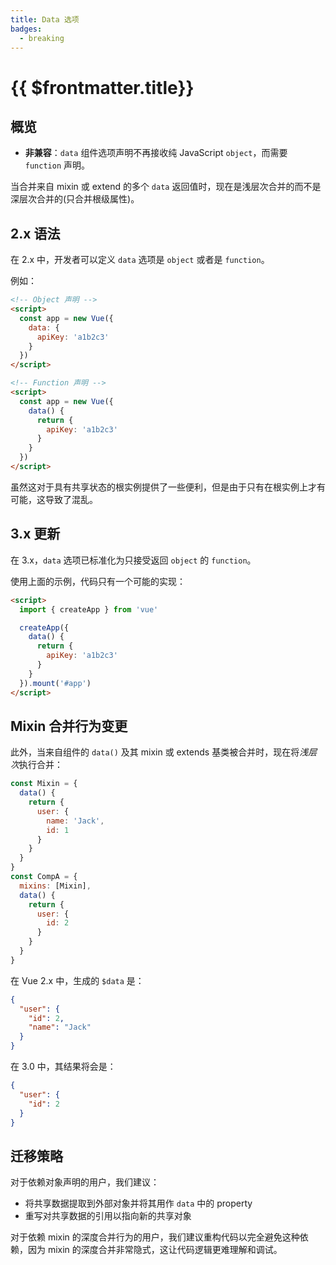 ```yaml
---
title: Data 选项
badges:
  - breaking
---
```


# {{ $frontmatter.title}} <MigrationBadges :badges="$frontmatter.badges" />

## 概览

- **非兼容**：`data` 组件选项声明不再接收纯 JavaScript `object`，而需要 `function` 声明。

当合并来自 mixin 或 extend 的多个 `data` 返回值时，现在是浅层次合并的而不是深层次合并的(只合并根级属性)。

## 2.x 语法

在 2.x 中，开发者可以定义 `data` 选项是 `object` 或者是 `function`。

例如：

```html
<!-- Object 声明 -->
<script>
  const app = new Vue({
    data: {
      apiKey: 'a1b2c3'
    }
  })
</script>

<!-- Function 声明 -->
<script>
  const app = new Vue({
    data() {
      return {
        apiKey: 'a1b2c3'
      }
    }
  })
</script>
```

虽然这对于具有共享状态的根实例提供了一些便利，但是由于只有在根实例上才有可能，这导致了混乱。

## 3.x 更新

在 3.x，`data` 选项已标准化为只接受返回 `object` 的 `function`。

使用上面的示例，代码只有一个可能的实现：

```html
<script>
  import { createApp } from 'vue'

  createApp({
    data() {
      return {
        apiKey: 'a1b2c3'
      }
    }
  }).mount('#app')
</script>
```

## Mixin 合并行为变更

此外，当来自组件的 `data()` 及其 mixin 或 extends 基类被合并时，现在将*浅层次*执行合并：

```js
const Mixin = {
  data() {
    return {
      user: {
        name: 'Jack',
        id: 1
      }
    }
  }
}
const CompA = {
  mixins: [Mixin],
  data() {
    return {
      user: {
        id: 2
      }
    }
  }
}
```

在 Vue 2.x 中，生成的 `$data` 是：

```json
{
  "user": {
    "id": 2,
    "name": "Jack"
  }
}
```

在 3.0 中，其结果将会是：

```json
{
  "user": {
    "id": 2
  }
}
```

## 迁移策略

对于依赖对象声明的用户，我们建议：

- 将共享数据提取到外部对象并将其用作 `data` 中的 property
- 重写对共享数据的引用以指向新的共享对象

对于依赖 mixin 的深度合并行为的用户，我们建议重构代码以完全避免这种依赖，因为 mixin 的深度合并非常隐式，这让代码逻辑更难理解和调试。
